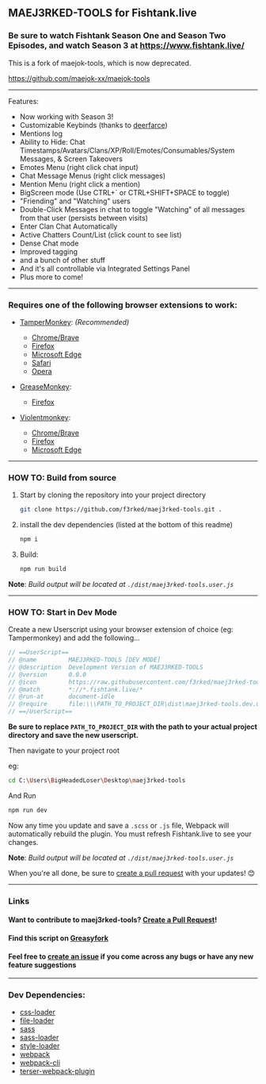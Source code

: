 ## MAEJ3RKED-TOOLS for Fishtank.live

### Be sure to watch Fishtank Season One and Season Two Episodes, and watch Season 3 at https://www.fishtank.live/

This is a fork of maejok-tools, which is now deprecated.

https://github.com/maejok-xx/maejok-tools

---

Features:

- Now working with Season 3!
- Customizable Keybinds (thanks to [deerfarce](https://github.com/deerfarce))
- Mentions log
- Ability to Hide: Chat Timestamps/Avatars/Clans/XP/Roll/Emotes/Consumables/System Messages, & Screen Takeovers
- Emotes Menu (right click chat input)
- Chat Message Menus (right click messages)
- Mention Menu (right click a mention)
- BigScreen mode (Use CTRL+` or CTRL+SHIFT+SPACE to toggle)
- "Friending" and "Watching" users
- Double-Click Messages in chat to toggle "Watching" of all messages from that user (persists between visits)
- Enter Clan Chat Automatically
- Active Chatters Count/List (click count to see list)
- Dense Chat mode
- Improved tagging
- and a bunch of other stuff
- And it's all controllable via Integrated Settings Panel
- Plus more to come!

---

### Requires one of the following browser extensions to work:

- [TamperMonkey](https://www.tampermonkey.net/): _(Recommended)_

  - [Chrome/Brave](https://www.tampermonkey.net/index.php?browser=chrome)
  - [Firefox](https://www.tampermonkey.net/index.php?browser=firefox)
  - [Microsoft Edge](https://www.tampermonkey.net/index.php?browser=edge)
  - [Safari](https://www.tampermonkey.net/index.php?browser=safari)
  - [Opera](https://www.tampermonkey.net/index.php?browser=opera)

- [GreaseMonkey](https://www.greasespot.net/):

  - [Firefox](https://addons.mozilla.org/en-US/firefox/addon/greasemonkey/)

- [Violentmonkey](https://violentmonkey.github.io/):
  - [Chrome/Brave](https://chromewebstore.google.com/detail/violentmonkey/jinjaccalgkegednnccohejagnlnfdag)
  - [Firefox](https://addons.mozilla.org/en-US/firefox/addon/violentmonkey/)
  - [Microsoft Edge](https://microsoftedge.microsoft.com/addons/detail/violentmonkey/eeagobfjdenkkddmbclomhiblgggliao)

---

### HOW TO: Build from source

1. Start by cloning the repository into your project directory

   ```bash
   git clone https://github.com/f3rked/maej3rked-tools.git .
   ```

2. install the dev dependencies (listed at the bottom of this readme)

   ```bash
   npm i
   ```

3. Build:
   ```bash
   npm run build
   ```

**Note**: _Build output will be located at `./dist/maej3rked-tools.user.js`_

---

### HOW TO: Start in Dev Mode

Create a new Userscript using your browser extension of choice (eg: Tampermonkey) and add the following...

```js
// ==UserScript==
// @name         MAEJ3RKED-TOOLS [DEV MODE]
// @description  Development Version of MAEJ3RKED-TOOLS
// @version      0.0.0
// @icon         https://raw.githubusercontent.com/f3rked/maej3rked-tools/master/public/images/icon.png
// @match        *://*.fishtank.live/*
// @run-at       document-idle
// @require      file:\\\PATH_TO_PROJECT_DIR\dist\maej3rked-tools.dev.user.js
// ==/UserScript==
```

**Be sure to replace `PATH_TO_PROJECT_DIR` with the path to your actual project directory and save the new userscript.**

Then navigate to your project root

eg:

```bash
cd C:\Users\BigHeadedLoser\Desktop\maej3rked-tools
```

And Run

```bash
npm run dev
```

Now any time you update and save a `.scss` or `.js` file, Webpack will automatically rebuild the plugin. You must refresh Fishtank.live to see your changes.

**Note**: _Build output will be located at `./dist/maej3rked-tools.user.js`_

When you're all done, be sure to [create a pull request](https://github.com/f3rked/maej3rked-tools/pulls) with your updates! 😊

---

### Links

#### Want to contribute to maej3rked-tools? [Create a Pull Request](https://github.com/f3rked/maej3rked-tools/pulls)!

#### Find this script on [Greasyfork](https://greasyfork.org/en/scripts/501824-maej3rked-tools-for-fishtank-live)

#### Feel free to [create an issue](https://github.com/f3rked/maej3rked-tools/issues) if you come across any bugs or have any new feature suggestions

---

### Dev Dependencies:

- [css-loader](https://npmjs.com/package/css-loader)
- [file-loader](https://npmjs.com/package/css-loader)
- [sass](https://npmjs.com/package/css-loader)
- [sass-loader](https://npmjs.com/package/css-loader)
- [style-loader](https://npmjs.com/package/css-loader)
- [webpack](https://npmjs.com/package/css-loader)
- [webpack-cli](https://npmjs.com/package/css-loader)
- [terser-webpack-plugin](https://npmjs.com/package/css-loader)
